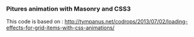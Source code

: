 
### Pitures animation with Masonry and CSS3

This code is based on :
http://tympanus.net/codrops/2013/07/02/loading-effects-for-grid-items-with-css-animations/
